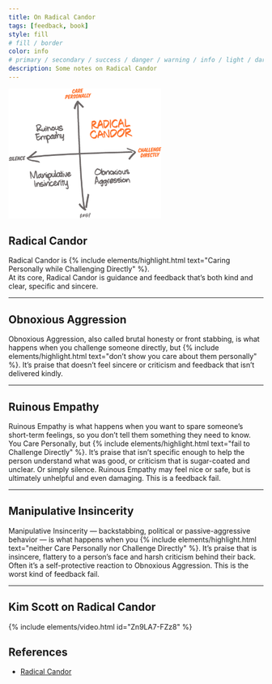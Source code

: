 ```yaml
---
title: On Radical Candor
tags: [feedback, book]
style: fill
# fill / border
color: info
# primary / secondary / success / danger / warning / info / light / dark
description: Some notes on Radical Candor
---
```

<img src="../assets/blog/feedback/radical_candor.png" width="60%">

## Radical Candor
Radical Candor is {% include elements/highlight.html text="Caring Personally while Challenging Directly" %}.  
At its core, Radical Candor is guidance and feedback that’s both kind and clear, specific and sincere.

---

## Obnoxious Aggression
Obnoxious Aggression, also called brutal honesty or front stabbing, is what happens when you challenge someone directly, but {% include elements/highlight.html text="don’t show you care about them personally" %}. It’s praise that doesn’t feel sincere or criticism and feedback that isn’t delivered kindly.

---

## Ruinous Empathy
Ruinous Empathy is what happens when you want to spare someone’s short-term feelings, so you don’t tell them something they need to know. You Care Personally, but {% include elements/highlight.html text="fail to Challenge Directly" %}. It’s praise that isn’t specific enough to help the person understand what was good, or criticism that is sugar-coated and unclear. Or simply silence. Ruinous Empathy may feel nice or safe, but is ultimately unhelpful and even damaging. This is a feedback fail.

---

## Manipulative Insincerity
Manipulative Insincerity — backstabbing, political or passive-aggressive behavior — is what happens when you {% include elements/highlight.html text="neither Care Personally nor Challenge Directly" %}. It’s praise that is insincere, flattery to a person’s face and harsh criticism behind their back. Often it’s a self-protective reaction to Obnoxious Aggression. This is the worst kind of feedback fail.

---

## Kim Scott on Radical Candor
{% include elements/video.html id="Zn9LA7-FZz8" %}

## References
* [Radical Candor](https://www.radicalcandor.com/our-approach/)